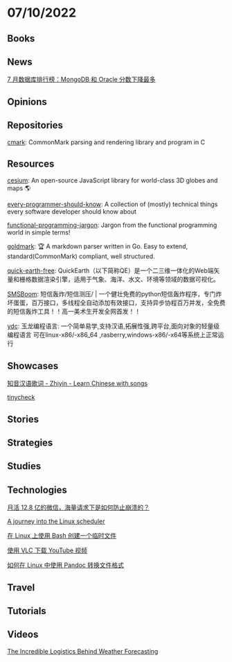# 07/10/2022

## Books

## News
[7 月数据库排行榜：MongoDB 和 Oracle 分数下降最多](https://www.oschina.net/news/201685/db-engines-ranking-202207)

## Opinions

## Repositories
[cmark](https://github.com/commonmark/cmark): CommonMark parsing and rendering library and program in C

## Resources
[cesium](https://github.com/CesiumGS/cesium): An open-source JavaScript library for world-class 3D globes and maps 🌎

[every-programmer-should-know](https://github.com/mtdvio/every-programmer-should-know): A collection of (mostly) technical things every software developer should know about

[functional-programming-jargon](https://github.com/hemanth/functional-programming-jargon): Jargon from the functional programming world in simple terms!

[goldmark](https://github.com/yuin/goldmark): 🏆 A markdown parser written in Go. Easy to extend, standard(CommonMark) compliant, well structured.

[quick-earth-free](https://gitee.com/mofangbao/quick-earth-free): QuickEarth（以下简称QE）是一个二三维一体化的Web端矢量和栅格数据渲染引擎，适用于气象、海洋、水文、环境等领域的数据可视化。

[SMSBoom](https://github.com/WhaleFell/SMSBoom): 短信轰炸/短信测压/ | 一个健壮免费的python短信轰炸程序，专门炸坏蛋蛋，百万接口，多线程全自动添加有效接口，支持异步协程百万并发，全免费的短信轰炸工具！！高一美术生开发全网首发！！

[ydc](https://gitee.com/chen-chaochen/ydc): 玉龙编程语言: 一个简单易学,支持汉语,拓展性强,跨平台,面向对象的轻量级编程语言 可在linux-x86/-x86_64 ,rasberry,windows-x86/-x64等系统上正常运行

## Showcases
[知音汉语歌词 - Zhiyin - Learn Chinese with songs](https://zhiyin.me/)

[tinycheck](https://tiny-check.com/#/)

## Stories

## Strategies

## Studies

## Technologies
[月活 12.8 亿的微信，海量请求下是如何防止崩溃的？](https://mp.weixin.qq.com/s/9ti4WujZH5mZDehuw9FYNg)

[A journey into the Linux scheduler](https://blog.maxgio.me/posts/linux-scheduler-journey/)

[在 Linux 上使用 Bash 创建一个临时文件](https://linux.cn/article-14783-1.html)

[使用 VLC 下载 YouTube 视频](https://linux.cn/article-14788-1.html)

[如何在 Linux 中使用 Pandoc 转换文件格式](https://linux.cn/article-14785-1.html)

## Travel

## Tutorials

## Videos
[The Incredible Logistics Behind Weather Forecasting](https://www.youtube.com/watch?v=V0Xx0E8cs7U)
